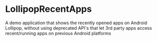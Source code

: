 LollipopRecentApps
==================

A demo application that shows the recently opened apps on Android Lollipop, without using deprecated API's that let 3rd party apps access recent/running apps on previous Android platforms
